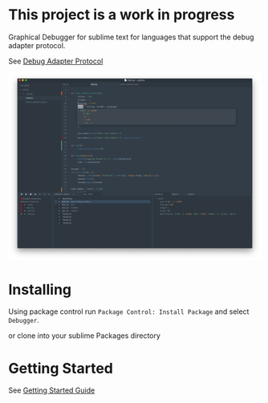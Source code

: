 # This project is a work in progress

Graphical Debugger for sublime text for languages that support the debug adapter protocol.

See [Debug Adapter Protocol](https://microsoft.github.io/debug-adapter-protocol/)

![Image of GUI](docs/images/basic.png)

# Installing
  Using package control run `Package Control: Install Package` and select `Debugger`.
  
  or clone into your sublime Packages directory

# Getting Started
See [Getting Started Guide](docs/setup.md)

